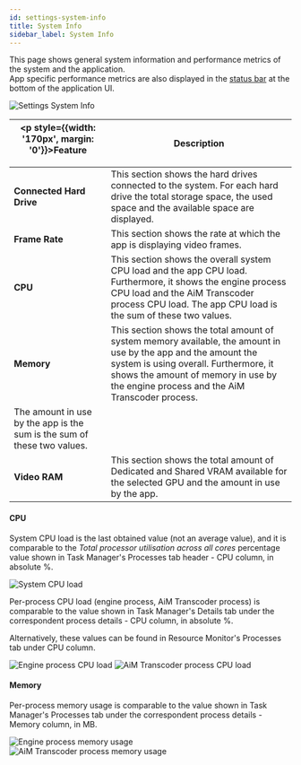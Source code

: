 ```yaml
---
id: settings-system-info
title: System Info
sidebar_label: System Info
---
```


This page shows general system information and performance metrics of the system and the application.   
App specific performance metrics are also displayed in the [status bar](../quick-start/navigation.md#status-bar) at the bottom of the application UI.

![Settings System Info](/prism-images/settings/prism-settings-systeminfo.png)

| <p style={{width: '170px', margin: '0'}}>Feature</p> |  Description        |
|------------------------------------------------------|------------|
| **Connected Hard Drive** | This section shows the hard drives connected to the system. For each hard drive the total storage space, the used space and the available space are displayed. |
| **Frame Rate** | This section shows the rate at which the app is displaying video frames.|
| **CPU** | This section shows the overall system CPU load and the app CPU load. Furthermore, it shows the engine process CPU load and the AiM Transcoder process CPU load. The app CPU load is the sum of these two values.
| **Memory** | This section shows the total amount of system memory available, the amount in use by the app and the amount the system is using overall. Furthermore, it shows the amount of memory in use by the engine process and the AiM Transcoder process. 
The amount in use by the app is the sum is the sum of these two values.|
| **Video RAM** | This section shows the total amount of Dedicated and Shared VRAM available for the selected GPU and the amount in use by the app.|

#### CPU
System CPU load is the last obtained value (not an average value), and it is comparable to the *Total processor utilisation across all cores* percentage value shown in Task Manager's Processes tab header - CPU column, in absolute %.

![System CPU load](/prism-images/settings/prism-CPU-system-load.png)

Per-process CPU load (engine process, AiM Transcoder process) is comparable to the value shown in Task Manager's Details tab under the correspondent process details - CPU column, in absolute %. 

Alternatively, these values can be found in Resource Monitor's Processes tab under CPU column.

![Engine process CPU load](/prism-images/settings/prism-CPU-engine-load.png)
![AiM Transcoder process CPU load](/prism-images/settings/prism-CPU-transcoder-load.png)

#### Memory

Per-process memory usage is comparable to the value shown in Task Manager's Processes tab under the correspondent process details - Memory column, in MB.

![Engine process memory usage](/prism-images/settings/prism-memory-engine-usage.png)
![AiM Transcoder process memory usage](/prism-images/settings/prism-memory-transcoder-usage.png)